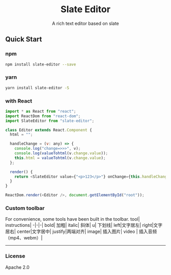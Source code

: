 <h1 align="center">Slate Editor</h1>
<div align="center">A rich text editor based on slate </div>

## Quick Start

### npm

```bash
npm install slate-editor --save
```

### yarn

```bash
yarn install slate-editor -S
```

### with React

```javascript
import * as React from "react";
import ReactDom from "react-dom";
import SlateEditor from "slate-editor";

class Editor extends React.Component {
  html = "";

  handleChange = (v: any) => {
    console.log("change=>>>", v);
    console.log(valueTohtml(v.change.value));
    this.html = valueTohtml(v.change.value);
  };

  render() {
    return <SlateEditor value={"<p>123</p>"} onChange={this.handleChange} />;
  }
}

ReactDom.render(<Editor />, document.getElementById("root"));
```

### Custom toolbar

For convenience, some tools have been built in the toolbar.
tool| instructions|
-|-|-|
bold| 加粗|
italic| 斜体|
u| 下划线|
left|文字居左|
right|文字居右|
center|文字居中|
justify|两端对齐|
image| 插入图片|
video | 插入音频（mp4、webm）|

---

### License

Apache 2.0
